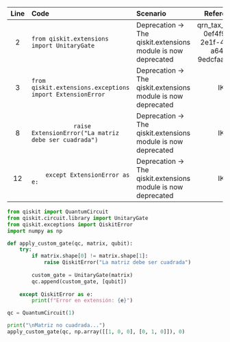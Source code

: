 | Line | Code | Scenario | Reference | Artifact | Refactoring |
| :--: | :--- | :------- | :-------: | :------- | :---------- |
| 2 | `from qiskit.extensions import UnitaryGate` | Deprecation -> The qiskit.extensions module is now deprecated | qrn_tax_ddbb-0ef4f925-2e1f-4821-a64d-9edcfaacc1c0 | qiskit.extensions.UnitaryGate | `from qiskit.circuit.library import UnitaryGate` |
| 3 | `from qiskit.extensions.exceptions import ExtensionError` | Deprecation -> The qiskit.extensions module is now deprecated | IK | qiskit.extensions.exceptions.ExtensionError | `from qiskit.exceptions import QiskitError` |
| 8 | `            raise ExtensionError("La matriz debe ser cuadrada")` | Deprecation -> The qiskit.extensions module is now deprecated | IK | ExtensionError | `            raise QiskitError("La matriz debe ser cuadrada")` |
| 12 | `    except ExtensionError as e:` | Deprecation -> The qiskit.extensions module is now deprecated | IK | ExtensionError | `    except QiskitError as e:` |


```python
from qiskit import QuantumCircuit
from qiskit.circuit.library import UnitaryGate
from qiskit.exceptions import QiskitError
import numpy as np

def apply_custom_gate(qc, matrix, qubit):
    try:
        if matrix.shape[0] != matrix.shape[1]:
            raise QiskitError("La matriz debe ser cuadrada")
            
        custom_gate = UnitaryGate(matrix)
        qc.append(custom_gate, [qubit])
        
    except QiskitError as e:
        print(f"Error en extensión: {e}")

qc = QuantumCircuit(1)

print("\nMatriz no cuadrada...")
apply_custom_gate(qc, np.array([[1, 0, 0], [0, 1, 0]]), 0)
```